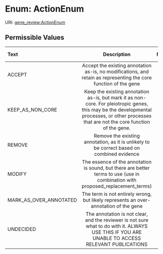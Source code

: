 
# Enum: ActionEnum



URI: [gene_review:ActionEnum](https://w3id.org/ai4curation/gene_review/ActionEnum)


## Permissible Values

| Text | Description | Meaning | Other Information |
| :--- | :---: | :---: | ---: |
| ACCEPT | Accept the existing annotation as-is, no modifications, and retain as representing the core function of the gene |  |  |
| KEEP_AS_NON_CORE | Keep the existing annotation as-is, but mark it as non-core. For pleiotropic genes, this may be the developmental processes, or other processes that are not the core function of the gene. |  |  |
| REMOVE | Remove the existing annotation, as it is unlikely to be correct based on combined evidence |  |  |
| MODIFY | The essence of the annotation is sound, but there are better terms to use (use in combination with proposed_replacement_terms) |  |  |
| MARK_AS_OVER_ANNOTATED | The term is not entirely wrong, but likely represents an over-annotation of the gene |  |  |
| UNDECIDED | The annotation is not clear, and the reviewer is not sure what to do with it. ALWAYS USE THIS IF YOU ARE UNABLE TO ACCESS RELEVANT PUBLICATIONS |  |  |
